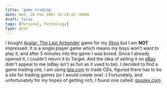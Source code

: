 ```yaml
---
title: 'game trading'
date: Wed, 28 Feb 2007 16:24:42 +0000
draft: false
tags: [Personal, Technology]
type: post
---
```


I bought [Avatar: The Last Airbender](http://www.amazon.com/THQ-752919520581-Avatar-Last-Airbender/dp/B000FII15I/sr=8-1/qid=1172679321/ref=pd_bbs_sr_1/002-2319958-5828017?ie=UTF8&s=videogames) game for my [Xbox](http://www.microsoft.com/xbox/) but I am **NOT** impressed. It is a single player game which means my boys won't want to play it, and after 5 minutes into the game I was bored. Since I already opened it, I couldn't return it to Target. And the idea of selling it on [eBay](http://www.ebay.com) didn't appeal to me (eBay isn't as fun as it used to be). I decided to find a game trading site, I am using [lala.com](http://www.lala.com/frontend/action/karma?userToken=15338@12708) to trade CDs, figured there has to be a site for trading games (or I would create one) :) Fortunately, and unfortunately for my hopes of getting rich, I found one called: [goozex.com](http://www.goozex.com).